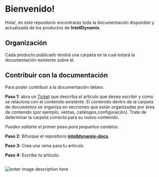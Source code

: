 
# Bienvenido!

Hola!, en este repositorio encontrarás toda la documentación disponible y actualizada de los productos de **IntellDynamix**.


## Organización

Cada producto publicado tendrá una carpeta en la cual estará la documentación existente sobre el.

## Contribuir con la documentación 

Para poder contribuir a la documentación debes:

**Paso 1:** abra un [Ticket](https://github.com/ddivito/intelldynamix-docs/issues) que describa el artículo que desea escribir y cómo se relaciona con el contenido existente. El contenido dentro de la carpeta de documentos se organiza en secciones que están organizadas por área de contenido (por ejemplo, ventas, catálogos,configuración). Trate de determinar la carpeta correcta para su nuevo contenido.

*Puedes saltarte el primer paso para pequeños cambios.*

**Paso 2:** Bifurque el repositorio  **[intelldynamix-docs](https://github.com/ddivito/intelldynamix-docs)**.

**Paso 3:** Crea una rama para tu artículo.

**Paso 4:** Escribe tu artículo.




##
![enter image description here](https://intelldynamix.com/assets/images/logo/productos/Logo_iDyn_ERP.png)
